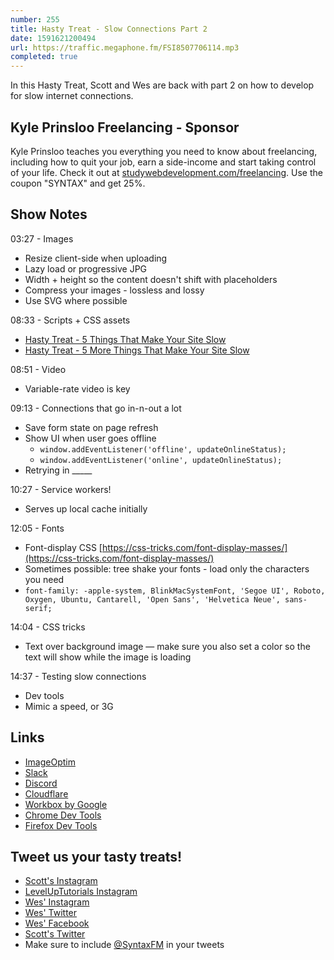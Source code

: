 ```yaml
---
number: 255
title: Hasty Treat - Slow Connections Part 2
date: 1591621200494
url: https://traffic.megaphone.fm/FSI8507706114.mp3
completed: true
---
```


In this Hasty Treat, Scott and Wes are back with part 2 on how to develop for slow internet connections. 

## Kyle Prinsloo Freelancing - Sponsor
Kyle Prinsloo teaches you everything you need to know about freelancing, including how to quit your job, earn a side-income and start taking control of your life. Check it out at [studywebdevelopment.com/freelancing](https://studywebdevelopment.com/freelancing). Use the coupon "SYNTAX" and get 25%.

## Show Notes

03:27 - Images

* Resize client-side when uploading
* Lazy load or progressive JPG
* Width + height so the content doesn't shift with placeholders
* Compress your images - lossless and lossy
* Use SVG where possible

08:33 - Scripts + CSS assets

* [Hasty Treat - 5 Things That Make Your Site Slow](https://syntax.fm/show/239/hasty-treat-5-things-that-make-your-site-slow)
* [Hasty Treat - 5 More Things That Make Your Site Slow](https://syntax.fm/show/241/hasty-treat-5-more-things-that-make-your-site-slow)

08:51 - Video

* Variable-rate video is key

09:13 - Connections that go in-n-out a lot

* Save form state on page refresh
* Show UI when user goes offline
  * `window.addEventListener('offline', updateOnlineStatus);`
  * `window.addEventListener('online', updateOnlineStatus);`
* Retrying in _____

10:27 - Service workers! 

* Serves up local cache initially

12:05 - Fonts

* Font-display CSS [https://css-tricks.com/font-display-masses/](https://css-tricks.com/font-display-masses/)
* Sometimes possible: tree shake your fonts - load only the characters you need
* `font-family: -apple-system, BlinkMacSystemFont, 'Segoe UI', Roboto, Oxygen, Ubuntu, Cantarell, 'Open Sans', 'Helvetica Neue', sans-serif;`

14:04 - CSS tricks

* Text over background image — make sure you also set a color so the text will show while the image is loading

14:37 - Testing slow connections

* Dev tools
* Mimic a speed, or 3G

## Links
* [ImageOptim](https://imageoptim.com/)
* [Slack](https://slack.com/)
* [Discord](https://discord.com/)
* [Cloudflare](https://www.cloudflare.com/)
* [Workbox by Google](https://developers.google.com/web/tools/workbox)
* [Chrome Dev Tools](https://developers.google.com/web/tools/chrome-devtools)
* [Firefox Dev Tools](https://developer.mozilla.org/en-US/docs/Tools)

## Tweet us your tasty treats!
* [Scott's Instagram](https://www.instagram.com/stolinski/)
* [LevelUpTutorials Instagram](https://www.instagram.com/LevelUpTutorials/)
* [Wes' Instagram](https://www.instagram.com/wesbos/)
* [Wes' Twitter](https://twitter.com/wesbos)
* [Wes' Facebook](https://www.facebook.com/wesbos.developer)
* [Scott's Twitter](https://twitter.com/stolinski)
* Make sure to include [@SyntaxFM](https://twitter.com/SyntaxFM) in your tweets
